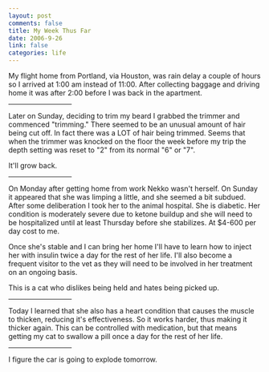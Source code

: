 ```yaml
--- 
layout: post
comments: false
title: My Week Thus Far
date: 2006-9-26
link: false
categories: life
---
```

My flight home from Portland, via Houston, was rain delay a couple of hours so I arrived at 1:00 am instead of 11:00. After collecting baggage and driving home it was after 2:00 before I was back in the apartment.

<hr width="25%">

Later on Sunday, deciding to trim my beard I grabbed the trimmer and commenced "trimming." There seemed to be an unusual amount of hair being cut off. In fact there was a LOT of hair being trimmed. Seems that when the trimmer was knocked on the floor the week before my trip the depth setting was reset to "2" from its normal "6" or "7".

It'll grow back.

<hr width="25%">

On Monday after getting home from work Nekko wasn't herself. On Sunday it appeared that she was limping a little, and she seemed a bit subdued. After some deliberation I took her to the animal hospital. She is diabetic. Her condition is moderately severe due to ketone buildup and she will need to be hospitalized until at least Thursday before she stabilizes. At $4-600 per day cost to me.

Once she's stable and I can bring her home I'll have to learn how to inject her with insulin twice a day for the rest of her life. I'll also become a frequent visitor to the vet as they will need to be involved in her treatment on an ongoing basis.

This is a cat who dislikes being held and hates being picked up.

<hr width="25%">

Today I learned that she also has a heart condition that causes the muscle to thicken, reducing it's effectiveness. So it works harder, thus making it thicker again. This can be controlled with medication, but that means getting my cat to swallow a pill once a day for the rest of her life.

<hr width="25%">

I figure the car is going to explode tomorrow.
